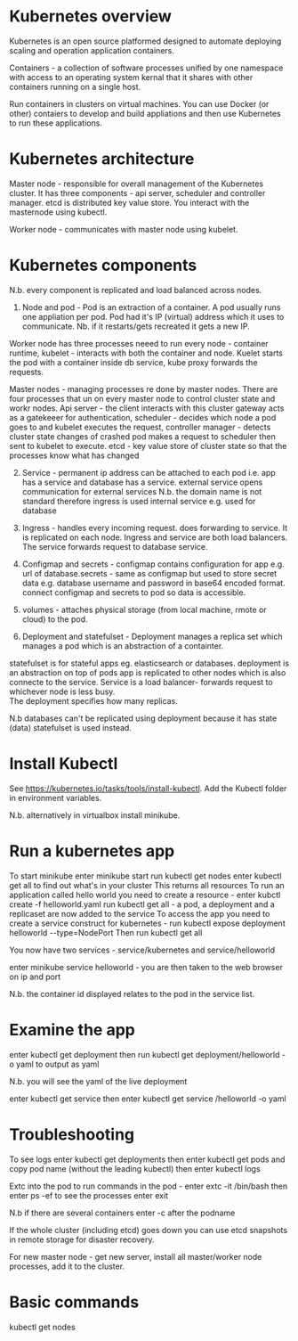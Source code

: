 Kubernetes overview
=========================
Kubernetes is an open source platformed designed to automate deploying scaling and operation application containers.

Containers - a collection of software processes unified by one namespace with access to an operating system kernal
that it shares with other containers running on a single host.

Run containers in clusters on virtual machines. You can use Docker (or other) contaiers to develop and build
appliations and then use Kubernetes to run these applications.

Kubernetes architecture
===============================
Master node - responsible for overall management of the Kubernetes cluster. It has three components - api server, 
scheduler and controller manager. etcd is distributed key value store. You interact with the masternode using
kubectl.

Worker node - communicates with master node using kubelet.

Kubernetes components
====================
N.b. every component is replicated and load balanced across nodes.

1. Node and pod - Pod is an extraction of a container. A pod usually runs one appliation per pod.  Pod had it's IP (virtual)
address which it uses to communicate. Nb. if it restarts/gets recreated it gets a new IP.  

Worker node has three processes neeed to run every node - container runtime, kubelet - interacts with both the container and node.
Kuelet starts the pod with a container inside db service, kube proxy forwards the requests.

Master nodes - managing processes re done by master nodes.  There are four processes that un on every master node to control cluster state 
and workr nodes. Api server - the client interacts with this cluster gateway acts as a gatekeeer for authentication, scheduler - decides
which node a pod goes to and kubelet executes the request, controller manager - detects cluster state changes of crashed pod makes a request
to scheduler then sent to kubelet to execute. etcd - key value store of cluster state so that the processes know what has changed

2. Service - permanent ip address can be attached to each pod i.e. app has a service and database has a service. 
external service opens communication for external services N.b. the domain name is not standard therefore ingress is used
internal service e.g. used for database

3. Ingress - handles every incoming request. does forwarding to service. It is replicated on each node. Ingress and service are both
load balancers. The service forwards request to database service. 

4. Configmap and secrets - configmap contains configuration for app e.g. url of database.secrets - same as configmap but used to store secret data e.g. 
database username and password in base64 encoded format.  connect configmap and secrets to pod so data is accessible.

5. volumes - attaches physical storage (from local machine, rmote or cloud) to the pod.

6. Deployment and statefulset - Deployment manages a replica set which manages a pod which is an abstraction of a containter. 

statefulset is for stateful apps eg. elasticsearch or databases. deployment is an abstraction on top of pods
app is replicated to other nodes which is also connecte to the service. Service is a load balancer- forwards request to whichever node is less busy.  
The deployment specifies how many replicas. 

N.b databases can't be replicated using deployment because it has state (data) statefulset is used instead.

Install Kubectl
===================
See https://kubernetes.io/tasks/tools/install-kubectl. Add the Kubectl folder in environment variables.

N.b. alternatively in virtualbox install minikube.

Run a kubernetes app
====================
To start minikube enter minikube start
run kubectl get nodes
enter kubectl get all to find out what's in your cluster This returns all resources
To run an application called hello world you need to create a resource - enter kubctl create -f helloworld.yaml
run kubectl get all - a pod, a deployment and a replicaset are now added to the service
To access the app you need to create a service construct for kubernetes - run kubectl expose deployment helloworld --type=NodePort
Then run kubectl get all

You now have two services - service/kubernetes and service/helloworld

enter minikube service helloworld - you are then taken to the web browser on ip and port

N.b. the container id displayed relates to the pod in the service list.

Examine the app
==============
enter kubectl get deployment then run kubectl get deployment/helloworld -o yaml to output as yaml

N.b. you will see the yaml of the live deployment

enter kubectl get service then enter kubectl get service /helloworld -o yaml

Troubleshooting
====================
To see logs enter kubectl get deployments then enter kubectl get pods and copy pod name (without the leading kubectl)
then enter kubectl logs <podname>

Extc into the pod to run commands in the pod - enter extc -it <podname> /bin/bash
then enter ps -ef to see the processes
enter exit

N.b if there are several containers enter -c <name>after the podname
  
If the whole cluster (including etcd) goes down you can use etcd snapshots in remote storage for disaster recovery.  
  
For new master node - get new server, install all master/worker node processes, add it to the cluster.

Basic commands
================
kubectl get nodes
